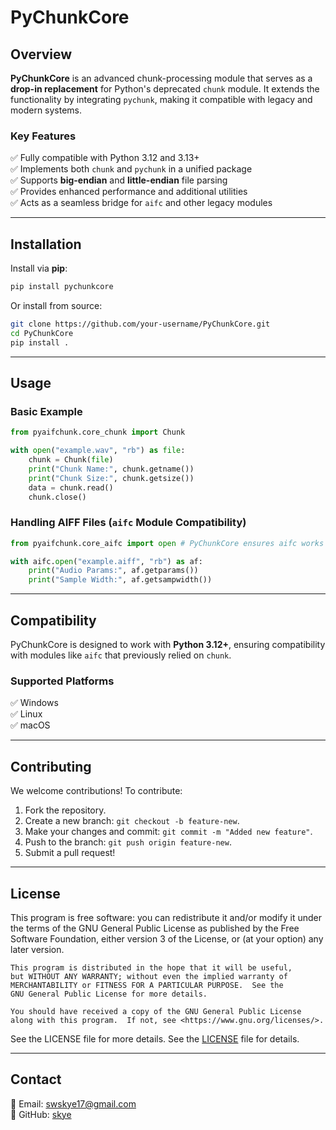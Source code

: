 # PyChunkCore

## Overview
**PyChunkCore** is an advanced chunk-processing module that serves as a **drop-in replacement** for Python's deprecated `chunk` module. It extends the functionality by integrating `pychunk`, making it compatible with legacy and modern systems.

### Key Features
✅ Fully compatible with Python 3.12 and 3.13+  
✅ Implements both `chunk` and `pychunk` in a unified package  
✅ Supports **big-endian** and **little-endian** file parsing  
✅ Provides enhanced performance and additional utilities  
✅ Acts as a seamless bridge for `aifc` and other legacy modules

---
## Installation
Install via **pip**:
```sh
pip install pychunkcore
```

Or install from source:
```sh
git clone https://github.com/your-username/PyChunkCore.git
cd PyChunkCore
pip install .
```

---
## Usage
### Basic Example
```python
from pyaifchunk.core_chunk import Chunk

with open("example.wav", "rb") as file:
    chunk = Chunk(file)
    print("Chunk Name:", chunk.getname())
    print("Chunk Size:", chunk.getsize())
    data = chunk.read()
    chunk.close()
```

### Handling AIFF Files (`aifc` Module Compatibility)
```python
from pyaifchunk.core_aifc import open # PyChunkCore ensures aifc works properly

with aifc.open("example.aiff", "rb") as af:
    print("Audio Params:", af.getparams())
    print("Sample Width:", af.getsampwidth())
```

---
## Compatibility
PyChunkCore is designed to work with **Python 3.12+**, ensuring compatibility with modules like `aifc` that previously relied on `chunk`.

### Supported Platforms
✅ Windows  
✅ Linux  
✅ macOS  

---
## Contributing
We welcome contributions! To contribute:
1. Fork the repository.
2. Create a new branch: `git checkout -b feature-new`.
3. Make your changes and commit: `git commit -m "Added new feature"`.
4. Push to the branch: `git push origin feature-new`.
5. Submit a pull request!

---
## License
This program is free software: you can redistribute it and/or modify
    it under the terms of the GNU General Public License as published by
    the Free Software Foundation, either version 3 of the License, or
    (at your option) any later version.

    This program is distributed in the hope that it will be useful,
    but WITHOUT ANY WARRANTY; without even the implied warranty of
    MERCHANTABILITY or FITNESS FOR A PARTICULAR PURPOSE.  See the
    GNU General Public License for more details.

    You should have received a copy of the GNU General Public License
    along with this program.  If not, see <https://www.gnu.org/licenses/>.
    
  See the LICENSE file for more details. See the [LICENSE](LICENSE) file for details.

---
## Contact
📧 Email: swskye17@gmail.com  
🐍 GitHub: [skye](https://github.com/skye-waves/PyChunkCore)

